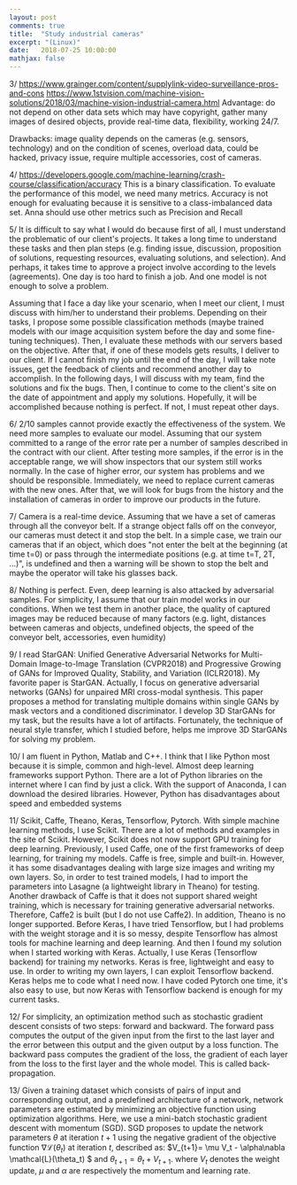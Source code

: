 ```yaml
---
layout: post
comments: true
title:  "Study industrial cameras"
excerpt: "(Linux)"
date:   2018-07-25 10:00:00
mathjax: false
---
```


3/
https://www.grainger.com/content/supplylink-video-surveillance-pros-and-cons
https://www.1stvision.com/machine-vision-solutions/2018/03/machine-vision-industrial-camera.html
Advantage: do not depend on other data sets which may have copyright, gather many images of desired objects, provide real-time data, flexibility, working 24/7.

Drawbacks: image quality depends on the cameras (e.g. sensors, technology) and on the condition of scenes, overload data, could be hacked, privacy issue, require multiple accessories, cost of cameras.

4/
https://developers.google.com/machine-learning/crash-course/classification/accuracy
This is a binary classification. To evaluate the performance of this model, we need many metrics. Accuracy is not enough for evaluating because it is sensitive to a class-imbalanced data set. Anna should use other metrics such as Precision and Recall


5/
It is difficult to say what I would do because first of all, I must understand the problematic of our client's projects. It takes a long time to understand these tasks and then plan steps (e.g. finding issue, discussion, proposition of solutions, requesting resources, evaluating solutions, and selection). And perhaps, it takes time to approve a project involve according to the levels (agreements). One day is too hard to finish a job. And one model is not enough to solve a problem.

Assuming that I face a day like your scenario, when I meet our client, I must discuss with him/her to understand their problems. Depending on their tasks, I propose some possible classification methods (maybe trained models with our image acquisition system before the day and some fine-tuning techniques). Then, I evaluate these methods with our servers based on the objective. After that, if one of these models gets results, I deliver to our client. If I cannot finish my job until the end of the day, I will take note issues, get the feedback of clients and recommend another day to accomplish. In the following days, I will discuss with my team, find the solutions and fix the bugs. Then, I continue to come to the client's site on the date of appointment and apply my solutions. Hopefully, it will be accomplished because nothing is perfect. If not, I must repeat other days.

6/
2/10 samples cannot provide exactly the effectiveness of the system. We need more samples to evaluate our model. Assuming that our system committed to a range of the error rate per a number of samples described in the contract with our client. After testing more samples, if the error is in the acceptable range, we will show inspectors that our system still works normally. In the case of higher error, our system has problems and we should be responsible. Immediately, we need to replace current cameras with the new ones. After that, we will look for bugs from the history and the installation of cameras in order to improve our products in the future.

7/
Camera is a real-time device. Assuming that we have a set of cameras through all the conveyor belt. If a strange object falls off on the conveyor, our cameras must detect it and stop the belt. In a simple case, we train our cameras that if an object, which does "not enter the belt at the beginning (at time t=0) or pass through the intermediate positions (e.g. at time t=T, 2T, ...)", is undefined and then a warning will be shown to stop the belt and maybe the operator will take his glasses back.

8/
Nothing is perfect. Even, deep learning is also attacked by adversarial samples. For simplicity, I assume that our train model works in our conditions. When we test them in another place, the quality of captured images may be reduced because of many factors (e.g. light, distances between cameras and objects, undefined objects, the speed of the conveyor belt, accessories, even humidity)

9/
I read StarGAN: Unified Generative Adversarial Networks for Multi-Domain Image-to-Image Translation (CVPR2018) and Progressive Growing of GANs for Improved Quality, Stability, and Variation (ICLR2018). My favorite paper is StarGAN. Actually, I focus on generative adversarial networks (GANs) for unpaired MRI cross-modal synthesis. This paper proposes a method for translating multiple domains within single GANs by mask vectors and a conditioned discriminator. I develop 3D StarGANs for my task, but the results have a lot of artifacts. Fortunately, the technique of neural style transfer, which I studied before, helps me improve 3D StarGANs for solving my problem.

10/
I am fluent in Python, Matlab and C++. I think that I like Python most because it is simple, common and high-level. Almost deep learning frameworks support Python. There are a lot of Python libraries on the internet where I can find by just a click. With the support of Anaconda, I can download the desired libraries. However, Python has disadvantages about speed and embedded systems

11/
Scikit, Caffe, Theano, Keras, Tensorflow, Pytorch. With simple machine learning methods, I use Scikit. There are a lot of methods and examples in the site of Scikit. However, Scikit does not now support GPU training for deep learning. Previously, I used Caffe, one of the first frameworks of deep learning, for training my models. Caffe is free, simple and built-in. However, it has some disadvantages dealing with large size images and writing my own layers. So, in order to test trained models, I had to import the parameters into Lasagne (a lightweight library in Theano) for testing. Another drawback of Caffe is that it does not support shared weight training, which is necessary for training generative adversarial networks. Therefore, Caffe2 is built (but I do not use Caffe2). In addition, Theano is no longer supported. Before Keras, I have tried Tensorflow, but I had problems with the weight storage and it is so messy, despite Tensorflow has almost tools for machine learning and deep learning. And then I found my solution when I started working with Keras. Actually, I use Keras (Tensorflow backend) for training my networks. Keras is free, lightweight and easy to use. In order to writing my own layers, I can exploit Tensorflow backend. Keras helps me to code what I need now. I have coded Pytorch one time, it's also easy to use, but now Keras with Tensorflow backend is enough for my current tasks.

12/
For simplicity, an optimization method such as stochastic gradient descent consists of two steps: forward and backward. The forward pass computes the output of the given input from the first to the last layer and the error between this output and the given output by a loss function. The backward pass computes the gradient of the loss, the gradient of each layer from the loss to the first layer and the whole model. This is called back-propagation.

13/ 
Given a training dataset which consists of  pairs of input and corresponding output, and a predefined architecture of a network, network parameters are estimated by minimizing an objective function using optimization algorithms. Here, we use a mini-batch stochastic gradient descent with momentum (SGD). SGD proposes to update the network parameters $\theta$ at iteration $t+1$ using the negative gradient of the objective function $\nabla \mathcal{L}(\theta_t)$ at iteration $t$, described as: $V_{t+1}= \mu V_t - \alpha\nabla \mathcal{L}(\theta_t) $ and $\theta_{t+1}=\theta_t+V_{t+1}$. where $V_t$ denotes the weight update, $\mu$ and $\alpha$ are respectively the momentum and learning rate.
